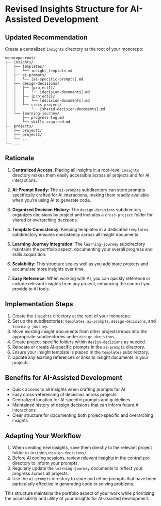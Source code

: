 # Revised Insights Structure for AI-Assisted Development

## Updated Recommendation

Create a centralized `insights` directory at the root of your monorepo:

```
monorepo-root/
├── insights/
│   ├── templates/
│   │   └── insight_template.md
│   ├── ai-prompts/
│   │   └── [ai-specific-prompts].md
│   ├── design-decisions/
│   │   ├── [project1]/
│   │   │   └── [decision-documents].md
│   │   ├── [project2]/
│   │   │   └── [decision-documents].md
│   │   └── cross-project/
│   │       └── [shared-decision-documents].md
│   └── learning-journey/
│       ├── progress-log.md
│       └── skills-acquired.md
├── projects/
│   ├── project1/
│   ├── project2/
│   └── ...
└── ...
```

## Rationale

1. **Centralized Access**: Placing all insights in a root-level `insights` directory makes them easily accessible across all projects and for AI interactions.

2. **AI-Prompt Ready**: The `ai-prompts` subdirectory can store prompts specifically crafted for AI interactions, making them readily available when you're using AI to generate code.

3. **Organized Decision History**: The `design-decisions` subdirectory organizes decisions by project and includes a `cross-project` folder for shared or overarching decisions.

4. **Template Consistency**: Keeping templates in a dedicated `templates` subdirectory ensures consistency across all insight documents.

5. **Learning Journey Integration**: The `learning-journey` subdirectory maintains the portfolio aspect, documenting your overall progress and skills acquisition.

6. **Scalability**: This structure scales well as you add more projects and accumulate more insights over time.

7. **Easy Reference**: When working with AI, you can quickly reference or include relevant insights from any project, enhancing the context you provide to AI tools.

## Implementation Steps

1. Create the `insights` directory at the root of your monorepo.
2. Set up the subdirectories: `templates`, `ai-prompts`, `design-decisions`, and `learning-journey`.
3. Move existing insight documents from other projects/repos into the appropriate subdirectories under `design-decisions`.
4. Create project-specific folders within `design-decisions` as needed.
5. Relocate or create AI-specific prompts in the `ai-prompts` directory.
6. Ensure your insight template is placed in the `templates` subdirectory.
7. Update any existing references or links to insight documents in your projects.

## Benefits for AI-Assisted Development

- Quick access to all insights when crafting prompts for AI
- Easy cross-referencing of decisions across projects
- Centralized location for AI-specific prompts and guidelines
- Maintained history of design decisions that can inform future AI interactions
- Clear structure for documenting both project-specific and overarching insights

## Adapting Your Workflow

1. When creating new insights, save them directly to the relevant project folder in `insights/design-decisions/`.
2. Before AI coding sessions, review relevant insights in the centralized directory to inform your prompts.
3. Regularly update the `learning-journey` documents to reflect your progress across all projects.
4. Use the `ai-prompts` directory to store and refine prompts that have been particularly effective in generating code or solving problems.

This structure maintains the portfolio aspect of your work while prioritizing the accessibility and utility of your insights for AI-assisted development.